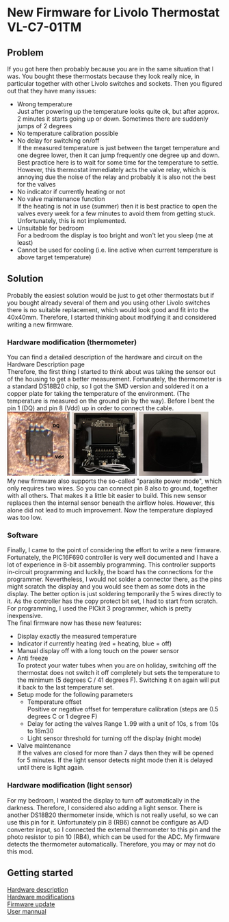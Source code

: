# New Firmware for Livolo Thermostat VL-C7-01TM
## Problem
If you got here then probably because you are in the same situation that I was. You bought these thermostats because they look really nice, in particular together with other Livolo switches and sockets. Then you figured out that they have many issues:
* Wrong temperature  
Just after powering up the temperature looks quite ok, but after approx. 2 minutes it starts going up or down. Sometimes there are suddenly jumps of 2 degrees
* No temperature calibration possible
* No delay for switching on/off  
If the measured temperature is just between the target temperature and one degree lower, then it can jump frequently one degree up and down. Best practice here is to wait for some time for the temperature to settle. However, this thermostat immediately acts the valve relay, which is annoying due the noise of the relay and probably it is also not the best for the valves
* No indicator if currently heating or not
* No valve maintenance function  
If the heating is not in use (summer) then it is best practice to open the valves every week for a few minutes to avoid them from getting stuck. Unfortunately, this is not implemented.
* Unsuitable for bedroom  
For a bedroom the display is too bright and won't let you sleep (me at least)  
* Cannot be used for cooling (i.e. line active when current temperature is above target temperature)
## Solution
Probably the easiest solution would be just to get other thermostats but if you bought already several of them and you using other Livolo switches there is no suitable replacement, which would look good and fit into the 40x40mm. Therefore, I started thinking about modifying it and considered writing a new firmware.
### Hardware modification (thermometer)
You can find a detailed description of the hardware and circuit on the Hardware Description page  
Therefore, the first thing I started to think about was taking the sensor out of the housing to get a better measurement. Fortunately, the thermometer is a standard DS18B20 chip, so I got the SMD version and soldered it on a copper plate for taking the temperature of the environment. (The temperature is measured on the ground pin by the way). Before I bent the pin 1 (DQ) and pin 8 (Vdd) up in order to connect the cable.  
<img src="doc/ds18b20_smd.jpg" height="150"> <img src="doc/mod_thermometer_small.jpg" height="150"> <img src="doc/mod_thermometer_front.jpg" height="150">  
My new firmware also supports the so-called "parasite power mode", which only requires two wires. So you can connect pin 8 also to ground, together with all others. That makes it a little bit easier to build.
This new sensor replaces then the internal sensor beneath the airflow holes. However, this alone did not lead to much improvement. Now the temperature displayed was too low.
### Software
Finally, I came to the point of considering the effort to write a new firmware. Fortunately, the PIC16F690 controller is very well documented and I have a lot of experience in 8-bit assembly programming. This controller supports in-circuit programming and luckily, the board has the connections for the programmer. Nevertheless, I would not solder a connector there, as the pins might scratch the display and you would see them as some dots in the display. The better option is just soldering temporarily the 5 wires directly to it. As the controller has the copy protect bit set, I had to start from scratch.
For programming, I used the PICkit 3 programmer, which is pretty inexpensive.  
The final firmware now has these new features:
* Display exactly the measured temperature
* Indicator if currently heating (red = heating, blue = off)
* Manual display off with a long touch on the power sensor
* Anti freeze  
To protect your water tubes when you are on holiday, switching off the thermostat does not switch it off completely but sets the temperature to the minimum (5 degrees C / 41 degrees F). Switching it on again will put it back to the last temperature set.
* Setup mode for the following parameters  
    * Temperature offset  
Positive or negative offset for temperature calibration (steps are 0.5 degrees C or 1 degree F)
    * Delay for acting the valves
Range 1..99 with a unit of 10s, s from 10s to 16m30
    * Light sensor threshold for turning off the display (night mode)
* Valve maintenance  
If the valves are closed for more than 7 days then they will be opened for 5 minutes. If the light sensor detects night mode then it is delayed until there is light again.
### Hardware modification (light sensor)
For my bedroom, I wanted the display to turn off automatically in the darkness. Therefore, I considered also adding a light sensor. There is another DS18B20 thermometer inside, which is not really useful, so we can use this pin for it. Unfortunately pin 8 (RB6) cannot be configure as A/D converter input, so I connected the external thermometer to this pin and the photo resistor to pin 10 (RB4), which can be used for the ADC. My firmware detects the thermometer automatically. Therefore, you may or may not do this mod.

## Getting started
[Hardware description](doc/hardware.md)  
[Hardware modifications](doc/hardware_mod.md)  
[Firmware update](doc/programmer.md)  
[User mannual](doc/user_manual.md)

